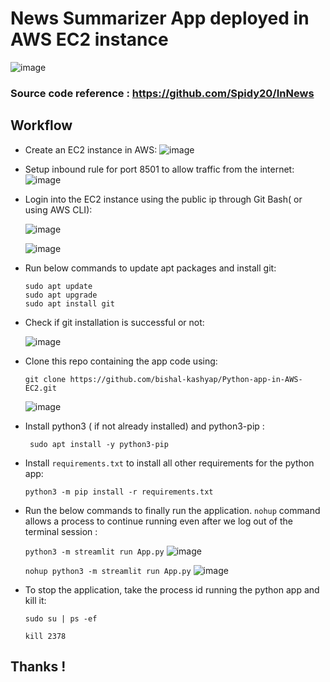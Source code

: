 

# **News Summarizer App deployed in AWS EC2 instance**
![image](https://github.com/bishal-kashyap/Python-app-in-AWS-EC2/assets/142091530/3964a1d4-f479-4fb2-ae83-358e459f60f3)

### Source code reference : https://github.com/Spidy20/InNews

## Workflow
 - Create an EC2 instance in AWS:
![image](https://github.com/bishal-kashyap/Python-app-in-AWS-EC2/assets/142091530/73fa3862-c2e5-4f4c-933e-1ccae5b960ec)

- Setup inbound rule for port 8501 to allow traffic from the internet:
![image](https://github.com/bishal-kashyap/Python-app-in-AWS-EC2/assets/142091530/f025c3e0-3193-4a00-94fe-0e05996c4981)

- Login into the EC2 instance using the public ip through Git Bash( or using AWS  CLI):
  
  ![image](https://github.com/bishal-kashyap/Python-app-in-AWS-EC2/assets/142091530/8c02fb73-1d39-4619-b0e2-cbe8572508f5)

  ![image](https://github.com/bishal-kashyap/Python-app-in-AWS-EC2/assets/142091530/8fb640ec-80d7-4ba5-9c33-07f8d615ac0e)

- Run below commands to update apt packages and install git:
   ```
   sudo apt update
   sudo apt upgrade
   sudo apt install git
   ```
- Check if git installation is successful or not:
  
   ![image](https://github.com/bishal-kashyap/Python-app-in-AWS-EC2/assets/142091530/271d8d5d-1bad-496e-8266-870eecd109fe)


- Clone this repo containing the app code using:
   ```
  git clone https://github.com/bishal-kashyap/Python-app-in-AWS-EC2.git
   ```
  ![image](https://github.com/bishal-kashyap/Python-app-in-AWS-EC2/assets/142091530/99979932-0981-46bd-a8e6-26c74e929008)

- Install python3 ( if not already installed) and python3-pip :
   ```
    sudo apt install -y python3-pip
   ```
- Install `requirements.txt` to install all other requirements for the python app:
  ```
  python3 -m pip install -r requirements.txt

  ```

- Run the below commands to finally run the application. `nohup` command allows a process to continue running even after we log out of the terminal session :
  
  ```python3 -m streamlit run App.py```
    ![image](https://github.com/bishal-kashyap/Python-app-in-AWS-EC2/assets/142091530/a226d2d1-9034-4362-9504-8367d190745e)

   ```nohup python3 -m streamlit run App.py```
  ![image](https://github.com/bishal-kashyap/Python-app-in-AWS-EC2/assets/142091530/0fa5ee36-ae33-430b-b8d0-a7f82d1d6972)

- To stop the application, take the process id running the python app and kill it:
  
   ``` sudo su | ps -ef ```
  
   ```kill 2378 ```

## **Thanks !**
